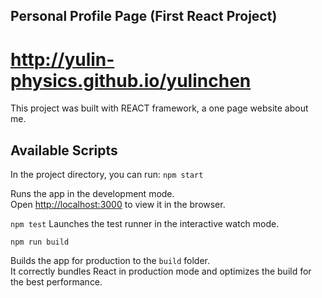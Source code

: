 ## Personal Profile Page (First React Project)
# http://yulin-physics.github.io/yulinchen
This project was built with REACT framework, a one page website about me.    

## Available Scripts

In the project directory, you can run:
 `npm start`

Runs the app in the development mode.\
Open [http://localhost:3000](http://localhost:3000) to view it in the browser.  

`npm test`
Launches the test runner in the interactive watch mode.  

`npm run build`

Builds the app for production to the `build` folder.\
It correctly bundles React in production mode and optimizes the build for the best performance.

